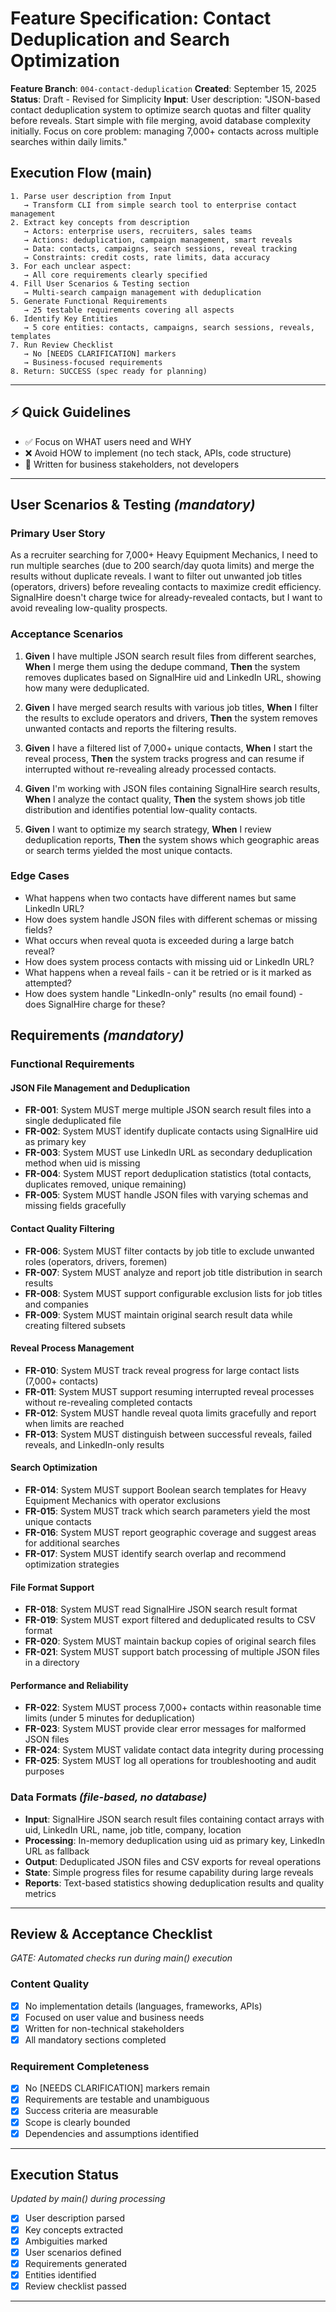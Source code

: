 # Feature Specification: Contact Deduplication and Search Optimization

**Feature Branch**: `004-contact-deduplication`
**Created**: September 15, 2025
**Status**: Draft - Revised for Simplicity
**Input**: User description: "JSON-based contact deduplication system to optimize search quotas and filter quality before reveals. Start simple with file merging, avoid database complexity initially. Focus on core problem: managing 7,000+ contacts across multiple searches within daily limits."

## Execution Flow (main)
```
1. Parse user description from Input
   → Transform CLI from simple search tool to enterprise contact management
2. Extract key concepts from description
   → Actors: enterprise users, recruiters, sales teams
   → Actions: deduplication, campaign management, smart reveals
   → Data: contacts, campaigns, search sessions, reveal tracking
   → Constraints: credit costs, rate limits, data accuracy
3. For each unclear aspect:
   → All core requirements clearly specified
4. Fill User Scenarios & Testing section
   → Multi-search campaign management with deduplication
5. Generate Functional Requirements
   → 25 testable requirements covering all aspects
6. Identify Key Entities
   → 5 core entities: contacts, campaigns, search sessions, reveals, templates
7. Run Review Checklist
   → No [NEEDS CLARIFICATION] markers
   → Business-focused requirements
8. Return: SUCCESS (spec ready for planning)
```

---

## ⚡ Quick Guidelines
- ✅ Focus on WHAT users need and WHY
- ❌ Avoid HOW to implement (no tech stack, APIs, code structure)
- 👥 Written for business stakeholders, not developers

---

## User Scenarios & Testing *(mandatory)*

### Primary User Story
As a recruiter searching for 7,000+ Heavy Equipment Mechanics, I need to run multiple searches (due to 200 search/day quota limits) and merge the results without duplicate reveals. I want to filter out unwanted job titles (operators, drivers) before revealing contacts to maximize credit efficiency. SignalHire doesn't charge twice for already-revealed contacts, but I want to avoid revealing low-quality prospects.

### Acceptance Scenarios

1. **Given** I have multiple JSON search result files from different searches, **When** I merge them using the dedupe command, **Then** the system removes duplicates based on SignalHire uid and LinkedIn URL, showing how many were deduplicated.

2. **Given** I have merged search results with various job titles, **When** I filter the results to exclude operators and drivers, **Then** the system removes unwanted contacts and reports the filtering results.

3. **Given** I have a filtered list of 7,000+ unique contacts, **When** I start the reveal process, **Then** the system tracks progress and can resume if interrupted without re-revealing already processed contacts.

4. **Given** I'm working with JSON files containing SignalHire search results, **When** I analyze the contact quality, **Then** the system shows job title distribution and identifies potential low-quality contacts.

5. **Given** I want to optimize my search strategy, **When** I review deduplication reports, **Then** the system shows which geographic areas or search terms yielded the most unique contacts.

### Edge Cases
- What happens when two contacts have different names but same LinkedIn URL?
- How does system handle JSON files with different schemas or missing fields?
- What occurs when reveal quota is exceeded during a large batch reveal?
- How does system process contacts with missing uid or LinkedIn URL?
- What happens when a reveal fails - can it be retried or is it marked as attempted?
- How does system handle "LinkedIn-only" results (no email found) - does SignalHire charge for these?

## Requirements *(mandatory)*

### Functional Requirements

#### JSON File Management and Deduplication
- **FR-001**: System MUST merge multiple JSON search result files into a single deduplicated file
- **FR-002**: System MUST identify duplicate contacts using SignalHire uid as primary key
- **FR-003**: System MUST use LinkedIn URL as secondary deduplication method when uid is missing
- **FR-004**: System MUST report deduplication statistics (total contacts, duplicates removed, unique remaining)
- **FR-005**: System MUST handle JSON files with varying schemas and missing fields gracefully

#### Contact Quality Filtering
- **FR-006**: System MUST filter contacts by job title to exclude unwanted roles (operators, drivers, foremen)
- **FR-007**: System MUST analyze and report job title distribution in search results
- **FR-008**: System MUST support configurable exclusion lists for job titles and companies
- **FR-009**: System MUST maintain original search result data while creating filtered subsets

#### Reveal Process Management
- **FR-010**: System MUST track reveal progress for large contact lists (7,000+ contacts)
- **FR-011**: System MUST support resuming interrupted reveal processes without re-revealing completed contacts
- **FR-012**: System MUST handle reveal quota limits gracefully and report when limits are reached
- **FR-013**: System MUST distinguish between successful reveals, failed reveals, and LinkedIn-only results

#### Search Optimization
- **FR-014**: System MUST support Boolean search templates for Heavy Equipment Mechanics with operator exclusions
- **FR-015**: System MUST track which search parameters yield the most unique contacts
- **FR-016**: System MUST report geographic coverage and suggest areas for additional searches
- **FR-017**: System MUST identify search overlap and recommend optimization strategies

#### File Format Support
- **FR-018**: System MUST read SignalHire JSON search result format
- **FR-019**: System MUST export filtered and deduplicated results to CSV format
- **FR-020**: System MUST maintain backup copies of original search files
- **FR-021**: System MUST support batch processing of multiple JSON files in a directory

#### Performance and Reliability
- **FR-022**: System MUST process 7,000+ contacts within reasonable time limits (under 5 minutes for deduplication)
- **FR-023**: System MUST provide clear error messages for malformed JSON files
- **FR-024**: System MUST validate contact data integrity during processing
- **FR-025**: System MUST log all operations for troubleshooting and audit purposes

### Data Formats *(file-based, no database)*

- **Input**: SignalHire JSON search result files containing contact arrays with uid, LinkedIn URL, name, job title, company, location
- **Processing**: In-memory deduplication using uid as primary key, LinkedIn URL as fallback
- **Output**: Deduplicated JSON files and CSV exports for reveal operations
- **State**: Simple progress files for resume capability during large reveals
- **Reports**: Text-based statistics showing deduplication results and quality metrics

---

## Review & Acceptance Checklist
*GATE: Automated checks run during main() execution*

### Content Quality
- [x] No implementation details (languages, frameworks, APIs)
- [x] Focused on user value and business needs
- [x] Written for non-technical stakeholders
- [x] All mandatory sections completed

### Requirement Completeness
- [x] No [NEEDS CLARIFICATION] markers remain
- [x] Requirements are testable and unambiguous
- [x] Success criteria are measurable
- [x] Scope is clearly bounded
- [x] Dependencies and assumptions identified

---

## Execution Status
*Updated by main() during processing*

- [x] User description parsed
- [x] Key concepts extracted
- [x] Ambiguities marked
- [x] User scenarios defined
- [x] Requirements generated
- [x] Entities identified
- [x] Review checklist passed

---
